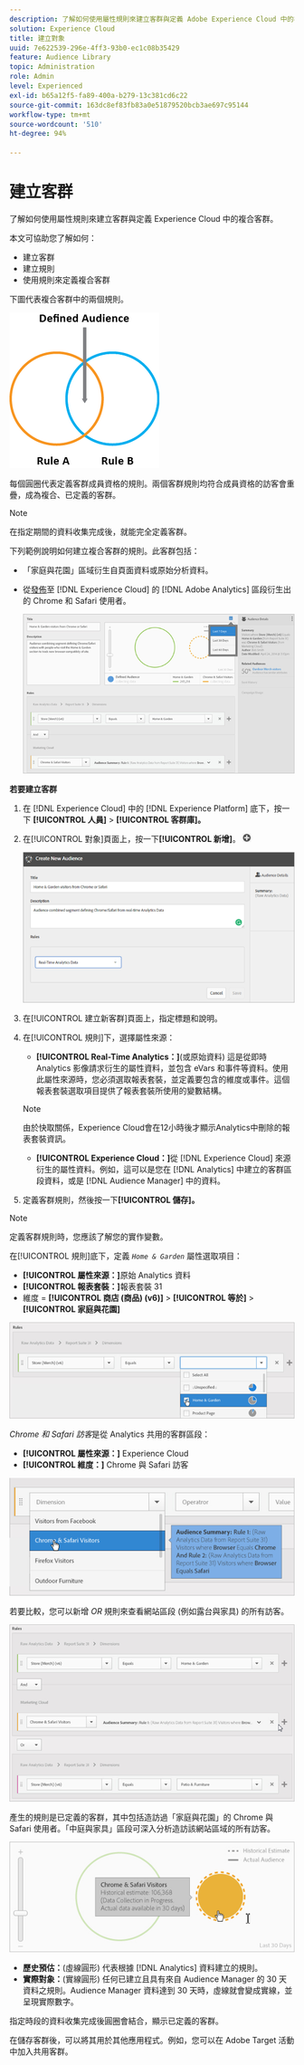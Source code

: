 ```yaml
---
description: 了解如何使用屬性規則來建立客群與定義 Adobe Experience Cloud 中的複合客群。
solution: Experience Cloud
title: 建立對象
uuid: 7e622539-296e-4ff3-93b0-ec1c08b35429
feature: Audience Library
topic: Administration
role: Admin
level: Experienced
exl-id: b65a12f5-fa89-400a-b279-13c381cd6c22
source-git-commit: 163dc8ef83fb83a0e51879520bcb3ae697c95144
workflow-type: tm+mt
source-wordcount: '510'
ht-degree: 94%

---
```


# 建立客群

了解如何使用屬性規則來建立客群與定義 Experience Cloud 中的複合客群。

本文可協助您了解如何：

* 建立客群
* 建立規則
* 使用規則來定義複合客群

下圖代表複合客群中的兩個規則。

![複合客群中的兩個規則](assets/audience_sharing.png)

每個圓圈代表定義客群成員資格的規則。兩個客群規則均符合成員資格的訪客會重疊，成為複合、已定義的客群。

>[!NOTE]
>
>在指定期間的資料收集完成後，就能完全定義客群。

下列範例說明如何建立複合客群的規則。此客群包括：

* 「家庭與花園」區域衍生自頁面資料或原始分析資料。
* 從[發佈](overview.md)至 [!DNL Experience Cloud] 的 [!DNL Adobe Analytics] 區段衍生出的 Chrome 和 Safari 使用者。

  ![為複合客群建立規則](assets/audience_create.png)

**若要建立客群**

1. 在 [!DNL Experience Cloud] 中的 [!DNL Experience Platform] 底下，按一下 **[!UICONTROL 人員]** > **[!UICONTROL 客群庫]。**
1. 在[!UICONTROL 對象]頁面上，按一下&#x200B;**[!UICONTROL 新增]**。 ![新增](assets/add_icon_small.png)

   ![步驟結果](assets/audience_create_new.png)

1. 在[!UICONTROL 建立新客群]頁面上，指定標題和說明。
1. 在[!UICONTROL 規則]下，選擇屬性來源：

   * **[!UICONTROL Real-Time Analytics：]**(或原始資料) 這是從即時 Analytics 影像請求衍生的屬性資料，並包含 eVars 和事件等資料。使用此屬性來源時，您必須選取報表套裝，並定義要包含的維度或事件。這個報表套裝選取項目提供了報表套裝所使用的變數結構。
   >[!NOTE]
   >
   >由於快取關係，Experience Cloud會在12小時後才顯示Analytics中刪除的報表套裝資訊。

   * **[!UICONTROL Experience Cloud：]**&#x200B;從 [!DNL Experience Cloud] 來源衍生的屬性資料。例如，這可以是您在 [!DNL Analytics] 中建立的客群區段資料，或是 [!DNL Audience Manager] 中的資料。

1. 定義客群規則，然後按一下&#x200B;**[!UICONTROL 儲存]。**

>[!NOTE]
>
>定義客群規則時，您應該了解您的實作變數。

在[!UICONTROL 規則]底下，定義 *`Home & Garden`* 屬性選取項目：

* **[!UICONTROL 屬性來源：]**&#x200B;原始 Analytics 資料
* **[!UICONTROL 報表套裝：]**&#x200B;報表套裝 31
* 維度 = **[!UICONTROL 商店 (商品) (v6)]** > **[!UICONTROL 等於]** > **[!UICONTROL 家庭與花園]**

![客群庫中的屬性選擇](assets/home_garden.png)

*Chrome 和 Safari 訪客*&#x200B;是從 Analytics 共用的客群區段：

* **[!UICONTROL 屬性來源：]** Experience Cloud
* **[!UICONTROL 維度：]** Chrome 與 Safari 訪客

![Chrome 與 Safari 的訪客](assets/chrome_safari.png)

若要比較，您可以新增 *OR* 規則來查看網站區段 (例如露台與家具) 的所有訪客。

![適用於客群的 OR 規則](assets/audiences_rule_patio.png)

產生的規則是已定義的客群，其中包括造訪過「家庭與花園」的 Chrome 與 Safari 使用者。「中庭與家具」區段可深入分析造訪該網站區域的所有訪客。

![Experience Cloud 中的已定義客群](assets/defined_audience.png)

* **歷史預估：**(虛線圓形) 代表根據 [!DNL Analytics] 資料建立的規則。
* **實際對象：**(實線圓形) 任何已建立且具有來自 Audience Manager 的 30 天資料之規則。Audience Manager 資料達到 30 天時，虛線就會變成實線，並呈現實際數字。

指定時段的資料收集完成後圓圈會結合，顯示已定義的客群。

在儲存客群後，可以將其用於其他應用程式。例如，您可以在 Adobe Target 活動中加入共用客群。
